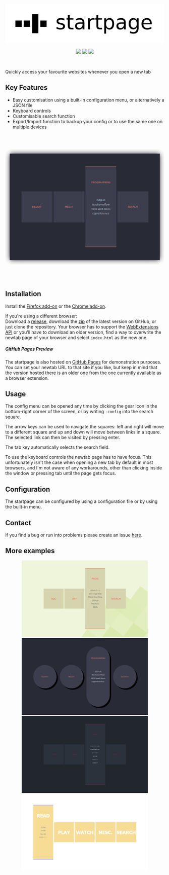 <p align="center">
  <img alt="logo" src="/readme-img/logo.png?raw=true">
</p>
<p align="center">
  <a href="https://github.com/etacarinaea/startpage/releases"><img src="https://img.shields.io/github/manifest-json/v/etacarinaea/startpage.svg?color=%23C9A0DC&label=Version" /></a>
  <a href="https://addons.mozilla.org/en-US/firefox/addon/square-startpage/"><img src="https://img.shields.io/badge/Firefox-Download-%23FF9400.svg" /></a>
  <a href="https://chrome.google.com/webstore/detail/startpage/odmjpppdiaenedpilgldapgbodindjak"><img src="https://img.shields.io/badge/Chrome%2FChromium-Download-%234285F4.svg" /></a>
</p>
<br>

Quickly access your favourite websites whenever you open a new tab


## Key Features

* Easy customisation using a built-in configuration menu, or alternatively a
  JSON file
* Keyboard controls
* Customisable search function
* Export/Import function to backup your config or to use the same one on
  multiple devices


<br><br>
<p align="center">
  <img alt="example screenshot" src="/readme-img/screenshot-20190601.png?raw=true" width="850px">
</p>
<br><br>


## Installation

Install the [Firefox add-on][1] or the [Chrome add-on][2].

If you're using a different browser:<br>
Download a [release][3], download the [zip][4] of the latest version on GitHub,
or just clone the repository. Your browser has to support the
[WebExtensions API][5] or you'll have to download an older version, find a way
to overwrite the newtab page of your browser and select `index.html` as the new
one.

##### GitHub Pages Preview

The startpage is also hosted on
[GitHub Pages](http://etacarinaea.github.io/startpage/) for demonstration
purposes. You can set your newtab URL to that site if you like, but keep in mind
that the version hosted there is an older one from the one currently available
as a browser extension.


## Usage

The config menu can be opened any time by clicking the gear icon in the
bottom-right corner of the screen, or by writing `-config` into the search
square.

The arrow keys can be used to navigate the squares: left and right will move to
a different square and up and down will move between links in a square. The
selected link can then be visited by pressing enter.

The tab key automatically selects the search field.

To use the keyboard controls the newtab page has to have focus. This
unfortunately isn't the case when opening a new tab by default in most browsers,
and I'm not aware of any workarounds, other than clicking inside the window or
pressing tab until the page gets focus.


## Configuration

The startpage can be configured by using a configuration file or by using the
built-in menu.<br>


## Contact

If you find a bug or run into problems please create an issue [here][6].


## More examples

<p align="center">
  <img alt="example screenshot" src="/readme-img/screenshot-29032017-1.png?raw=true" width="400px">
  <img alt="example screenshot" src="/readme-img/screenshot-20191004.png?raw=true" width="400px"><br>
  <img alt="example screenshot" src="/readme-img/screenshot-29032017-2.png?raw=true" width="400px">
  <img alt="example screenshot" src="/readme-img/screenshot-29032017-4.png?raw=true" width="400px">
</p>


[1]: https://addons.mozilla.org/en-US/firefox/addon/square-startpage/
[2]: https://chrome.google.com/webstore/detail/startpage/odmjpppdiaenedpilgldapgbodindjak
[3]: https://github.com/etacarinaea/startpage/releases
[4]: https://github.com/etacarinaea/startpage/archive/master.zip
[5]: https://developer.mozilla.org/en-US/docs/Mozilla/Add-ons/WebExtensions
[6]: https://github.com/fuyuneko/startpage/issues
